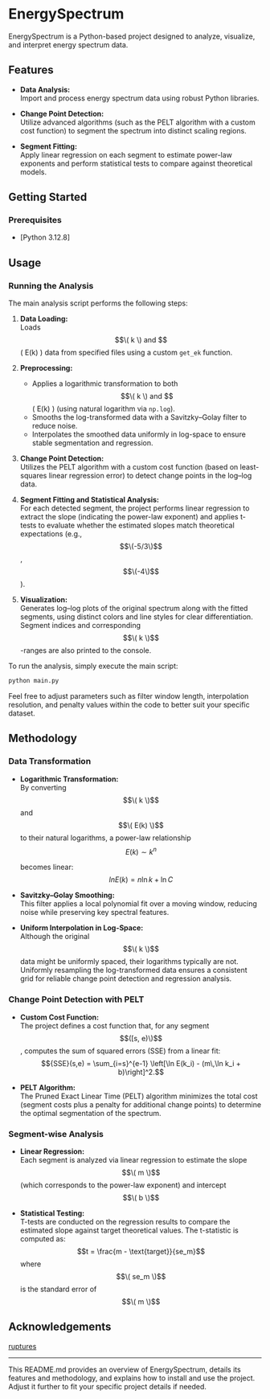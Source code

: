 # EnergySpectrum

EnergySpectrum is a Python-based project designed to analyze, visualize, and interpret energy spectrum data.

## Features

- **Data Analysis:**  
  Import and process energy spectrum data using robust Python libraries.
  
- **Change Point Detection:**  
  Utilize advanced algorithms (such as the PELT algorithm with a custom cost function) to segment the spectrum into distinct scaling regions.
  
- **Segment Fitting:**  
  Apply linear regression on each segment to estimate power-law exponents and perform statistical tests to compare against theoretical models.


## Getting Started

### Prerequisites

- [Python 3.12.8]


## Usage

### Running the Analysis

The main analysis script performs the following steps:

1. **Data Loading:**  
   Loads $$\( k \) and $$\( E(k) \) data from specified files using a custom `get_ek` function.

2. **Preprocessing:**  
   - Applies a logarithmic transformation to both $$\( k \) and $$\( E(k) \) (using natural logarithm via `np.log`).
   - Smooths the log-transformed data with a Savitzky–Golay filter to reduce noise.
   - Interpolates the smoothed data uniformly in log-space to ensure stable segmentation and regression.

3. **Change Point Detection:**  
   Utilizes the PELT algorithm with a custom cost function (based on least-squares linear regression error) to detect change points in the log–log data.

4. **Segment Fitting and Statistical Analysis:**  
   For each detected segment, the project performs linear regression to extract the slope (indicating the power-law exponent) and applies t-tests to evaluate whether the estimated slopes match theoretical expectations (e.g., $$\(-5/3\)$$, $$\(-4\)$$).

5. **Visualization:**  
   Generates log–log plots of the original spectrum along with the fitted segments, using distinct colors and line styles for clear differentiation. Segment indices and corresponding $$\( k \)$$-ranges are also printed to the console.

To run the analysis, simply execute the main script:

```bash
python main.py
```

Feel free to adjust parameters such as filter window length, interpolation resolution, and penalty values within the code to better suit your specific dataset.

## Methodology

### Data Transformation

- **Logarithmic Transformation:**  
  By converting $$\( k \)$$ and $$\( E(k) \)$$ to their natural logarithms, a power-law relationship  
  $$E(k) \sim k^n$$
    
  becomes linear:  
  $$ln E(k) = n \ln k + \ln C$$
  
- **Savitzky–Golay Smoothing:**  
  This filter applies a local polynomial fit over a moving window, reducing noise while preserving key spectral features.

- **Uniform Interpolation in Log-Space:**  
  Although the original $$\( k \)$$ data might be uniformly spaced, their logarithms typically are not. Uniformly resampling the log-transformed data ensures a consistent grid for reliable change point detection and regression analysis.

### Change Point Detection with PELT

- **Custom Cost Function:**  
  The project defines a cost function that, for any segment $$([s, e)\)$$, computes the sum of squared errors (SSE) from a linear fit:
  $${SSE}(s,e) = \sum_{i=s}^{e-1} \left[\ln E(k_i) - (m\,\ln k_i + b)\right]^2.$$
  
- **PELT Algorithm:**  
  The Pruned Exact Linear Time (PELT) algorithm minimizes the total cost (segment costs plus a penalty for additional change points) to determine the optimal segmentation of the spectrum.

### Segment-wise Analysis

- **Linear Regression:**  
  Each segment is analyzed via linear regression to estimate the slope $$\( m \)$$ (which corresponds to the power-law exponent) and intercept $$\( b \)$$

- **Statistical Testing:**  
  T-tests are conducted on the regression results to compare the estimated slope against target theoretical values. The t-statistic is computed as:
  $$t = \frac{m - \text{target}}{se_m}$$
  where $$\( se_m \)$$ is the standard error of $$\( m \)$$

## Acknowledgements

[ruptures](https://centre-borelli.github.io/ruptures/)

---

This README.md provides an overview of EnergySpectrum, details its features and methodology, and explains how to install and use the project. Adjust it further to fit your specific project details if needed.
